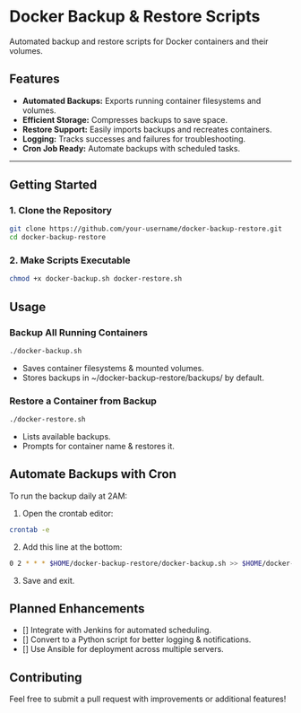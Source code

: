 # Docker Backup & Restore Scripts

Automated backup and restore scripts for Docker containers and their volumes.

## Features  
- **Automated Backups:** Exports running container filesystems and volumes.  
- **Efficient Storage:** Compresses backups to save space.  
- **Restore Support:** Easily imports backups and recreates containers.  
- **Logging:** Tracks successes and failures for troubleshooting.  
- **Cron Job Ready:** Automate backups with scheduled tasks.  

---

## Getting Started  

### 1. Clone the Repository  
```bash
git clone https://github.com/your-username/docker-backup-restore.git
cd docker-backup-restore
```

### 2. Make Scripts Executable
```bash
chmod +x docker-backup.sh docker-restore.sh
```
## Usage
### Backup All Running Containers
```bash
./docker-backup.sh
```
- Saves container filesystems & mounted volumes.
- Stores backups in ~/docker-backup-restore/backups/ by default.

### Restore a Container from Backup
```bash
./docker-restore.sh
```
- Lists available backups. 
- Prompts for container name & restores it.

## Automate Backups with Cron
To run the backup daily at 2AM:
1. Open the crontab editor:
```bash
crontab -e
```
2. Add this line at the bottom:
```bash
0 2 * * * $HOME/docker-backup-restore/docker-backup.sh >> $HOME/docker-backup-restore/cron.log 2>&1
```
3. Save and exit.

## Planned Enhancements
- [] Integrate with Jenkins for automated scheduling.
- [] Convert to a Python script for better logging & notifications. 
- [] Use Ansible for deployment across multiple servers. 

## Contributing
Feel free to submit a pull request with improvements or additional features!